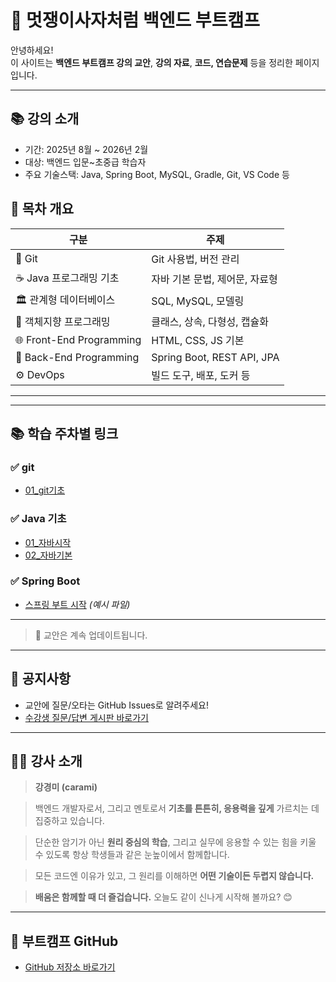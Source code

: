 # 🦁 멋쟁이사자처럼 백엔드 부트캠프

안녕하세요!  
이 사이트는 **백엔드 부트캠프 강의 교안**,  **강의 자료**,  **코드, 연습문제** 등을 정리한 페이지입니다.

---

## 📚 강의 소개

- 기간: 2025년 8월 ~ 2026년 2월
- 대상: 백엔드 입문~초중급 학습자
- 주요 기술스택: Java, Spring Boot, MySQL, Gradle, Git, VS Code 등

## 🧭 목차 개요

| 구분 | 주제 |
|------|------|
| 📁 Git | Git 사용법, 버전 관리 |
| ☕ Java 프로그래밍 기초 | 자바 기본 문법, 제어문, 자료형 |
| 🏛️ 관계형 데이터베이스 | SQL, MySQL, 모델링 |
| 🧱 객체지향 프로그래밍 | 클래스, 상속, 다형성, 캡슐화 |
| 🌐 Front-End Programming | HTML, CSS, JS 기본 |
| 🚀 Back-End Programming | Spring Boot, REST API, JPA |
| ⚙️ DevOps | 빌드 도구, 배포, 도커 등 |

---

---

## 📚 학습 주차별 링크
### ✅ git

- [01_git기초](git/git_01.md)
### ✅ Java 기초

- [01_자바시작](java/java-01.md)
- [02_자바기본](java/java-02.md)

### ✅ Spring Boot

- [스프링 부트 시작](week02/spring-boot.md) _(예시 파일)_

---


> 🔄 교안은 계속 업데이트됩니다.

---

## 📌 공지사항

- 교안에 질문/오타는 GitHub Issues로 알려주세요!
- [수강생 질문/답변 게시판 바로가기](https://github.com/carami/likelion-backend-guide/issues)

---

## 🙋‍♀️ 강사 소개

> **강경미 (carami)**

> 백엔드 개발자로서, 그리고 멘토로서 **기초를 튼튼히, 응용력을 깊게** 가르치는 데 집중하고 있습니다.

> 단순한 암기가 아닌 **원리 중심의 학습**,  그리고 실무에 응용할 수 있는 힘을 키울 수 있도록 항상 학생들과 같은 눈높이에서 함께합니다.

> 모든 코드엔 이유가 있고, 그 원리를 이해하면 **어떤 기술이든 두렵지 않습니다.**

> **배움은 함께할 때 더 즐겁습니다.** 오늘도 같이 신나게 시작해 볼까요? 😊

---

## 📎 부트캠프 GitHub

- [GitHub 저장소 바로가기](https://github.com/carami/lion-backend-19)
